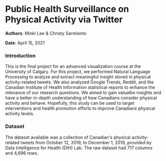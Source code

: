 # Public Health Surveillance on Physical Activity via Twitter
**Authors**: Minki Lee & Christy Sarmiento

**Date**: April 15, 2021

### Introduction

This is the final project for an advanced visualization course at the University of Calgary. For this project, we performed Natural Language Processing to analyze and extract meaningful insight stored in physical activity-related tweets. We also analyzed Google Trends, Reddit, and the Canadian Institute of Health Information statistical reports to enhance the relevance of our research questions. We aimed to gain valualbe insights and have a better in-depth understanding of how Canadians consider physical activity and behave. Hopefully, this study can be used to target interventions and health promotion efforts to improve Canadians physical activity levels.

### Dataset

The dataset available was a collection of Canadian's physical activity-related tweets from October 12, 2019, to December 1, 2019, provided by Data Intelligence for Health (DIH) Lab. The raw dataset had 717 columns and 4,696 rows.

